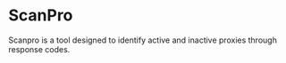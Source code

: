 # ScanPro
Scanpro is a tool designed to identify active and inactive proxies through response codes.
